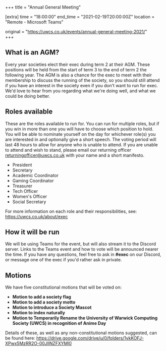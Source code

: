 +++
title = "Annual General Meeting"

[extra]
time = "18:00:00"
end_time = "2021-02-19T20:00:00Z"
location = "Remote - Microsoft Teams"

original = "https://uwcs.co.uk/events/annual-general-meeting-2021/"    
+++

## **What is an AGM?**

Every year societies elect their exec during term 2 at their AGM. These positions will be held from the start of term 3 to the end of term 2 the following year. The AGM is also a chance for the exec to meet with their membership to discuss the running of the society, so you should still attend if you have an interest in the society even if you don't want to run for exec. We'd love to hear from you regarding what we're doing well, and what we could be doing better.

## **Roles available**

These are the roles available to run for. You can run for multiple roles, but if you win in more than one you will have to choose which position to hold. You will be able to nominate yourself on the day for whichever role(s) you are interested in and optionally give a short speech. The voting period will last 48 hours to allow for anyone who is unable to attend. If you are unable to attend and wish to stand, please email our returning officer <returningofficer@uwcs.co.uk> with your name and a short manifesto.

  - President
  - Secretary
  - Academic Coordinator
  - Gaming Coordinator
  - Treasurer
  - Tech Officer
  - Women's Officer
  - Social Secretary

For more information on each role and their responsibilities, see: <https://uwcs.co.uk/about/exec>

## **How it will be run**

We will be using Teams for the event, but will also stream it to the Discord server. Links to the Teams event and how to vote will be announced nearer the time. If you have any questions, feel free to ask in **\#exec** on our Discord, or message one of the exec if you'd rather ask in private.

## Motions

We have five constitutional motions that will be voted on:

  - **Motion to add a society flag**
  - **Motion to add a society motto**
  - **Motion to introduce a Society Mascot**
  - **Motion to index naturally**
  - **Motion to Temporarily Rename the University of Warwick Computing Society (UWCS) in recognition of Anime Day**

Details of these, as well as any non-constitutional motions suggested, can be found here: <https://drive.google.com/drive/u/0/folders/1ykKOFJ-XPwx5MzRR2O-00JIlNZFXYMI0>

